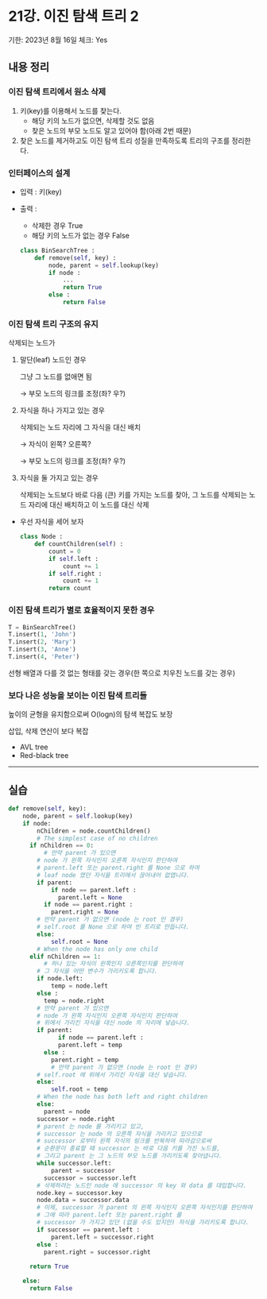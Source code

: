 # 21강. 이진 탐색 트리 2

기한: 2023년 8월 16일
체크: Yes

## 내용 정리

### 이진 탐색 트리에서 원소 삭제

1. 키(key)를 이용해서 노드를 찾는다.
    - 해당 키의 노드가 없으면, 삭제할 것도 없음
    - 찾은 노드의 부모 노드도 알고 있어야 함(아래 2번 때문)
2. 찾은 노드를 제거하고도 이진 탐색 트리 성질을 만족하도록 트리의 구조를 정리한다.

### 인터페이스의 설계

- 입력 : 키(key)
- 출력 :
    - 삭제한 경우 True
    - 해당 키의 노드가 없는 경우 False
    
    ```python
    class BinSearchTree :
    	def remove(self, key) :
    		node, parent = self.lookup(key)
    		if node :
    			...
    			return True
    		else :
    			return False
    ```
    

### 이진 탐색 트리 구조의 유지

삭제되는 노드가

1. 말단(leaf) 노드인 경우
    
    그냥 그 노드를 없애면 됨
    
    → 부모 노드의 링크를 조정(좌? 우?)
    
2. 자식을 하나 가지고 있는 경우
    
    삭제되는 노드 자리에 그 자식을 대신 배치
    
    → 자식이 왼쪽? 오른쪽?
    
    → 부모 노드의 링크를 조정(좌? 우?)
    
3. 자식을 둘 가지고 있는 경우
    
    삭제되는 노드보다 바로 다음 (큰) 키를 가지는 노드를 찾아, 그 노드를 삭제되는 노드 자리에 대신 배치하고 이 노드를 대신 삭제
    
- 우선 자식을 세어 보자
    
    ```python
    class Node :
    	def countChildren(self) :
    		count = 0 
    		if self.left :
    			count += 1
    		if self.right :
    			count += 1
    		return count
    ```
    

### 이진 탐색 트리가 별로 효율적이지 못한 경우

```python
T = BinSearchTree()
T.insert(1, 'John')
T.insert(2, 'Mary')
T.insert(3, 'Anne')
T.insert(4, 'Peter')
```

선형 배열과 다를 것 없는 형태를 갖는 경우(한 쪽으로 치우친 노드를 갖는 경우)

### 보다 나은 성능을 보이는 이진 탐색 트리들

높이의 균형을 유지함으로써 O(logn)의 탐색 복잡도 보장

삽입, 삭제 연산이 보다 복잡

- AVL tree
- Red-black tree

---

## 실습

```python
def remove(self, key):
	node, parent = self.lookup(key)
	if node:
		nChildren = node.countChildren()
		# The simplest case of no children
	  if nChildren == 0:
		  # 만약 parent 가 있으면
	    # node 가 왼쪽 자식인지 오른쪽 자식인지 판단하여
	    # parent.left 또는 parent.right 를 None 으로 하여
	    # leaf node 였던 자식을 트리에서 끊어내어 없앱니다.
	    if parent:
		    if node == parent.left :
		      parent.left = None
	      if node == parent.right :
	        parent.right = None
	    # 만약 parent 가 없으면 (node 는 root 인 경우)
	    # self.root 를 None 으로 하여 빈 트리로 만듭니다.
	    else:
		    self.root = None
		# When the node has only one child
	  elif nChildren == 1:
		  # 하나 있는 자식이 왼쪽인지 오른쪽인지를 판단하여
	    # 그 자식을 어떤 변수가 가리키도록 합니다.
	    if node.left:
		    temp = node.left
	    else :
	      temp = node.right
	    # 만약 parent 가 있으면
	    # node 가 왼쪽 자식인지 오른쪽 자식인지 판단하여
	    # 위에서 가리킨 자식을 대신 node 의 자리에 넣습니다.
	    if parent:
			  if node == parent.left :
		      parent.left = temp
	      else :
	        parent.right = temp
			# 만약 parent 가 없으면 (node 는 root 인 경우)
	    # self.root 에 위에서 가리킨 자식을 대신 넣습니다.
	    else:
		    self.root = temp
		# When the node has both left and right children
		else:
		  parent = node
	    successor = node.right
	    # parent 는 node 를 가리키고 있고,
	    # successor 는 node 의 오른쪽 자식을 가리키고 있으므로
	    # successor 로부터 왼쪽 자식의 링크를 반복하여 따라감으로써
	    # 순환문이 종료할 때 successor 는 바로 다음 키를 가진 노드를,
	    # 그리고 parent 는 그 노드의 부모 노드를 가리키도록 찾아냅니다.
	    while successor.left:
		    parent = successor
	      successor = successor.left
	    # 삭제하려는 노드인 node 에 successor 의 key 와 data 를 대입합니다.
	    node.key = successor.key
	    node.data = successor.data
	    # 이제, successor 가 parent 의 왼쪽 자식인지 오른쪽 자식인지를 판단하여
	    # 그에 따라 parent.left 또는 parent.right 를
	    # successor 가 가지고 있던 (없을 수도 있지만) 자식을 가리키도록 합니다.
	    if successor == parent.left :
		    parent.left = successor.right
	    else :
	      parent.right = successor.right
	                    
	  return True

	else:
	  return False
```